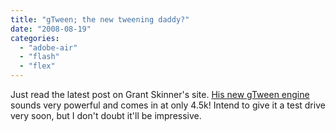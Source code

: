 ```yaml
---
title: "gTween; the new tweening daddy?"
date: "2008-08-19"
categories: 
  - "adobe-air"
  - "flash"
  - "flex"
---
```


Just read the latest post on Grant Skinner's site. [His new gTween engine](http://www.gskinner.com/blog/archives/2008/08/gtween_a_new_tw.html) sounds very powerful and comes in at only 4.5k! Intend to give it a test drive very soon, but I don't doubt it'll be impressive.
